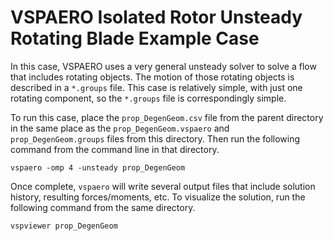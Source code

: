 # VSPAERO Isolated Rotor Unsteady Rotating Blade Example Case

In this case, VSPAERO uses a very general unsteady solver to solve a flow that includes
rotating objects.  The motion of those rotating objects is described in a `*.groups` file.
This case is relatively simple, with just one rotating component, so the `*.groups` file
is correspondingly simple.

To run this case, place the `prop_DegenGeom.csv` file from the parent directory in the
same place as the `prop_DegenGeom.vspaero` and `prop_DegenGeom.groups` files from this
directory.  Then run the following command from the command line in that directory.

```
vspaero -omp 4 -unsteady prop_DegenGeom
```

Once complete, `vspaero` will write several output files that include solution history,
resulting forces/moments, etc.  To visualize the solution, run the following command from
the same directory.

```
vspviewer prop_DegenGeom
```
